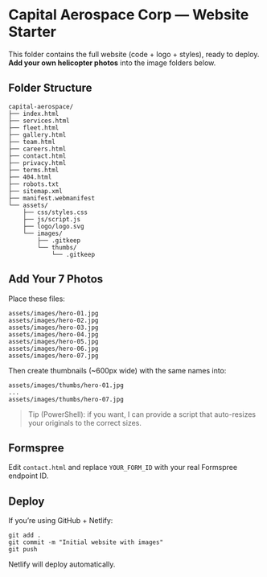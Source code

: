 # Capital Aerospace Corp — Website Starter

This folder contains the full website (code + logo + styles), ready to deploy. **Add your own helicopter photos** into the image folders below.

## Folder Structure
```
capital-aerospace/
├── index.html
├── services.html
├── fleet.html
├── gallery.html
├── team.html
├── careers.html
├── contact.html
├── privacy.html
├── terms.html
├── 404.html
├── robots.txt
├── sitemap.xml
├── manifest.webmanifest
└── assets/
    ├── css/styles.css
    ├── js/script.js
    ├── logo/logo.svg
    └── images/
        ├── .gitkeep
        └── thumbs/
            └── .gitkeep
```

## Add Your 7 Photos
Place these files:
```
assets/images/hero-01.jpg
assets/images/hero-02.jpg
assets/images/hero-03.jpg
assets/images/hero-04.jpg
assets/images/hero-05.jpg
assets/images/hero-06.jpg
assets/images/hero-07.jpg
```
Then create thumbnails (~600px wide) with the same names into:
```
assets/images/thumbs/hero-01.jpg
...
assets/images/thumbs/hero-07.jpg
```

> Tip (PowerShell): if you want, I can provide a script that auto-resizes your originals to the correct sizes.

## Formspree
Edit `contact.html` and replace `YOUR_FORM_ID` with your real Formspree endpoint ID.

## Deploy
If you’re using GitHub + Netlify:
```
git add .
git commit -m "Initial website with images"
git push
```
Netlify will deploy automatically.
